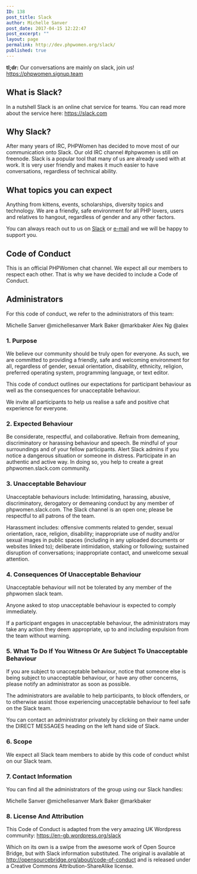 ```yaml
---
ID: 138
post_title: Slack
author: Michelle Sanver
post_date: 2017-04-15 12:22:47
post_excerpt: ""
layout: page
permalink: http://dev.phpwomen.org/slack/
published: true
---
```

<strong>tl;dr:</strong> Our conversations are mainly on slack, join us! <a href="https://phpwomen.signup.team">https://phpwomen.signup.team</a>
<h2>What is Slack?</h2>
In a nutshell Slack is an online chat service for teams. You can read more about the service here: <a href="https://slack.com">https://slack.com</a>
<h2>Why Slack?</h2>
After many years of IRC, PHPWomen has decided to move most of our communication onto Slack. Our old IRC channel #phpwomen is still on freenode. Slack is a popular tool that many of us are already used with at work. It is very user friendly and makes it much easier to have conversations, regardless of technical ability.
<h2>What topics you can expect</h2>
Anything from kittens, events, scholarships, diversity topics and technology. We are a friendly, safe environment for all PHP lovers, users and relatives to hangout, regardless of gender and any other factors.

You can always reach out to us on <a href="https://phpwomen.signup.team">Slack</a> or <a href="mailto:hello@phpwomen.org">e-mail</a> and we will be happy to support you.
<h2>Code of Conduct</h2>
This is an official PHPWomen chat channel. We expect all our members to respect each other. That is why we have decided to include a Code of Conduct.
<h2>Administrators</h2>
For this code of conduct, we refer to the administrators of this team:

Michelle Sanver @michellesanver
Mark Baker @markbaker
Alex Ng @alex
<h3>1. Purpose</h3>
We believe our community should be truly open for everyone. As such, we are committed to providing a friendly, safe and welcoming environment for all, regardless of gender, sexual orientation, disability, ethnicity, religion, preferred operating system, programming language, or text editor.

This code of conduct outlines our expectations for participant behaviour as well as the consequences for unacceptable behaviour.

We invite all participants to help us realise a safe and positive chat experience for everyone.
<h3>2. Expected Behaviour</h3>
Be considerate, respectful, and collaborative.
Refrain from demeaning, discriminatory or harassing behaviour and speech.
Be mindful of your surroundings and of your fellow participants. Alert Slack admins if you notice a dangerous situation or someone in distress.
Participate in an authentic and active way. In doing so, you help to create a great phpwomen.slack.com community.
<h3>3. Unacceptable Behaviour</h3>
Unacceptable behaviours include: Intimidating, harassing, abusive, discriminatory, derogatory or demeaning conduct by any member of phpwomen.slack.com. The Slack channel is an open one; please be respectful to all patrons of the team.

Harassment includes: offensive comments related to gender, sexual orientation, race, religion, disability; inappropriate use of nudity and/or sexual images in public spaces (including in any uploaded documents or websites linked to); deliberate intimidation, stalking or following; sustained disruption of conversations; inappropriate contact, and unwelcome sexual attention.
<h3>4. Consequences Of Unacceptable Behaviour</h3>
Unacceptable behaviour will not be tolerated by any member of the phpwomen slack team.

Anyone asked to stop unacceptable behaviour is expected to comply immediately.

If a participant engages in unacceptable behaviour, the administrators may take any action they deem appropriate, up to and including expulsion from the team without warning.
<h3>5. What To Do If You Witness Or Are Subject To Unacceptable Behaviour</h3>
If you are subject to unacceptable behaviour, notice that someone else is being subject to unacceptable behaviour, or have any other concerns, please notify an administrator as soon as possible.

The administrators are available to help participants, to block offenders, or to otherwise assist those experiencing unacceptable behaviour to feel safe on the Slack team.

You can contact an administrator privately by clicking on their name under the DIRECT MESSAGES heading on the left hand side of Slack.
<h3>6. Scope</h3>
We expect all Slack team members to abide by this code of conduct whilst on our Slack team.
<h3>7. Contact Information</h3>
You can find all the administrators of the group using our Slack handles:

Michelle Sanver @michellesanver
Mark Baker @markbaker
<h3>8. License And Attribution</h3>
This Code of Conduct is adapted from the very amazing UK Wordpress community: <a href="https://en-gb.wordpress.org/slack/">https://en-gb.wordpress.org/slack</a>

Which on its own is a swipe from the awesome work of Open Source Bridge, but with Slack information substituted. The original is available at <a href="http://opensourcebridge.org/about/code-of-conduct/">http://opensourcebridge.org/about/code-of-conduct</a> and is released under a Creative Commons Attribution-ShareAlike license.